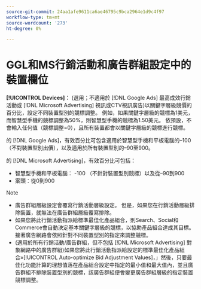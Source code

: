 ```yaml
---
source-git-commit: 24aa1afe9611ca6ae46795c9bca2964e1d9c4f97
workflow-type: tm+mt
source-wordcount: '273'
ht-degree: 0%

---
```

# GGL和MS行銷活動和廣告群組設定中的裝置欄位

**[!UICONTROL Devices]：** (選用；不適用於 [!DNL Google Ads] 最高成效行銷活動或 [!DNL Microsoft Advertising] 視訊或CTV視訊廣告)以關鍵字層級競價的百分比，設定不同裝置型別的競標調整。 例如，如果關鍵字層級的競標為1美元，而智慧型手機的競標調整為50%，則智慧型手機的競標為1.50美元。 依預設，不會輸入任何值（競標調整=0），且所有裝置都會以關鍵字層級的競標進行競標。

的 [!DNL Google Ads]，有效百分比可包含適用於智慧型手機和平板電腦的–100 （不對裝置型別出價），以及適用於所有裝置型別的–90至900。

的 [!DNL Microsoft Advertising]，有效百分比可包括：

* 智慧型手機和平板電腦： -100 （不針對裝置型別競標）以及從–90到900
* 案頭：從0到900

>[!NOTE]
>* 廣告群組層級設定會覆寫行銷活動層級設定。 但是，如果您在行銷活動層級排除裝置，就無法在廣告群組層級覆寫排除。
>* 如果您將此行銷活動指派給標準最佳化產品組合，則Search、Social和Commerce會自動決定基本關鍵字層級的競標，以協助產品組合達成其目標。 接著廣告網路會依照針對不同裝置型別的指定來調整競標。
>* (適用於所有行銷活動/廣告群組，但不包括 [!DNL Microsoft Advertising] 對象網路中的廣告群組)如果您將此行銷活動指派給設定的標準最佳化產品組合»[!UICONTROL Auto-optimize Bid Adjustment Values]，」然後，只要最佳化功能計算的理想值落在產品組合設定中指定的最小值和最大值內，並且廣告群組不排除裝置型別的競標，該廣告群組便會變更廣告群組層級的指定裝置競標調整。
